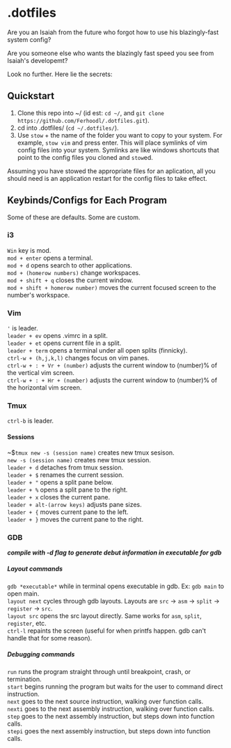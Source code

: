 # .dotfiles

Are you an Isaiah from the future who forgot how to use his blazingly-fast system config?  

Are you someone else who wants the blazingly fast speed you see from Isaiah's developemt?  

Look no further. Here lie the secrets:  

## Quickstart
1) Clone this repo into ~/ (id est: `cd ~/`, and `git clone https://github.com/Ferhoodl/.dotfiles.git`).  
2) cd into .dotfiles/ (`cd ~/.dotfiles/`).  
3) Use `stow` + the name of the folder you want to copy to your system. For example, `stow vim` and press enter. This will place symlinks of vim config files into your system. Symlinks are like windows shortcuts that point to the config files you cloned and `stow`ed.  

Assuming you have stowed the appropriate files for an aplication, all you should need is an application restart for the config files to take effect.  

## Keybinds/Configs for Each Program  

Some of these are defaults. Some are custom.  

### i3
`Win` key is mod.  
`mod + enter` opens a terminal.  
`mod + d` opens search to other applications.  
`mod + (homerow numbers)` change workspaces.  
`mod + shift + q` closes the current window.  
`mod + shift + homerow number)` moves the current focused screen to the number's workspace.   

### Vim
`'` is leader.  
`leader + ev` opens .vimrc in a split.  
`leader + et` opens current file in a split.  
`leader + term` opens a terminal under all open splits (finnicky).  
`ctrl-w + (h,j,k,l)` changes focus on vim panes.  
`ctrl-w + : + Vr + (number)` adjusts the current window to (number)% of the vertical vim screen.  
`ctrl-w + : + Hr + (number)` adjusts the current window to (number)% of the horizontal vim screen.  

### Tmux
`ctrl-b` is leader.  
#### Sessions
~$`tmux new -s (session name)` creates new tmux sesison.  
`new -s (session name)` creates new tmux session.  
`leader + d` detaches from tmux session.  
`leader + $` renames the current session.  
`leader + "` opens a split pane below.  
`leader + %` opens a split pane to the right.  
`leader + x` closes the current pane.  
`leader + alt-(arrow keys)` adjusts pane sizes.  
`leader + {` moves current pane to the left.  
`leader + }` moves the current pane to the right.  

### GDB
***compile with -d flag to generate debut information in executable for gdb***  

##### Layout commands
`gdb *executable*`  while in terminal opens executable in gdb. Ex: `gdb main` to open main.  
`layout next` cycles through gdb layouts. Layouts are `src` -> `asm` -> `split` -> `register` -> `src`.  
`layout src` opens the src layout directly. Same works for `asm`, `split`, `register`, etc.  
`ctrl-l` repaints the screen (useful for when printfs happen. gdb can't handle that for some reason).   

##### Debugging commands
`run` runs the program straight through until breakpoint, crash, or termination.  
`start` begins running the program but waits for the user to command direct instruction.  
`next` goes to the next source instruction, walking over function calls.  
`nexti` goes to the next assembly instruction, walking over function calls.  
`step` goes to the next assembly instruction, but steps down into function calls.  
`stepi` goes the next assembly instruction, but steps down into function calls.  
